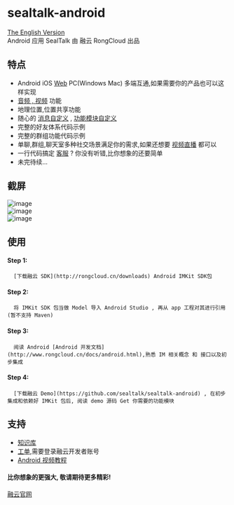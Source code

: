 # sealtalk-android
[The English Version](https://github.com/sealtalk/sealtalk-android/blob/master/README.md)  <br/>
Android 应用 SealTalk 由 融云 RongCloud 出品

## 特点
- Android iOS [Web](http://web.sealtalk.im/) PC(Windows Mac) 多端互通,如果需要你的产品也可以这样实现
- [音频 , 视频](http://www.rongcloud.cn/docs/android_callkit.html) 功能
- 地理位置,位置共享功能
- 随心的 [消息自定义](http://www.rongcloud.cn/docs/android.html#消息自定义) , [功能模块自定义](http://www.rongcloud.cn/docs/android.html#4、会话扩展功能自定义)
- 完整的好友体系代码示例
- 完整的群组功能代码示例
- 单聊,群组,聊天室多种社交场景满足你的需求,如果还想要 [视频直播](http://rongcloud.cn/live) 都可以
- 一行代码搞定 [客服](http://rongcloud.cn/customservice) ? 你没有听错,比你想象的还要简单
- 未完待续...



## 截屏
![image](https://github.com/sealtalk/sealtalk-android/blob/master/screenshots/image1.png)<br/>
![image](https://github.com/sealtalk/sealtalk-android/blob/master/screenshots/image2.png)<br/>
![image](https://github.com/sealtalk/sealtalk-android/blob/master/screenshots/image3.png)<br/>

## 使用
#### Step 1:
      [下载融云 SDK](http://rongcloud.cn/downloads) Android IMKit SDK包
#### Step 2:
      将 IMKit SDK 包当做 Model 导入 Android Studio , 再从 app 工程对其进行引用(暂不支持 Maven)
#### Step 3:
      阅读 Android [Android 开发文档](http://www.rongcloud.cn/docs/android.html),熟悉 IM 相关概念 和 接口以及初步集成
#### Step 4:
      [下载融云 Demo](https://github.com/sealtalk/sealtalk-android) , 在初步集成和依赖好 IMKit 包后, 阅读 demo 源码 Get 你需要的功能模块

## 支持
 - [知识库](http://support.rongcloud.cn/)
 - [工单](https://developer.rongcloud.cn/signin?returnUrl=%2Fticket),需要登录融云开发者账号
 - [Android 视频教程](http://www.rongcloud.cn/docs/android_video_tutorials.html)


#### 比你想象的更强大, 敬请期待更多精彩! <br/>
[融云官网](http://rongcloud.cn/downloads)
